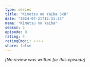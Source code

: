 ```yaml
---
type: series
title: "Kimetsu no Yaiba 5x8"
date: "2024-07-21T12:31:35"
name: "Kimetsu no Yaiba"
season: 5
episode: 8
rating: 4
ratingEmoji: ⭐️⭐️⭐️⭐️
share: false
---
```


*[No review was written for this episode]*
